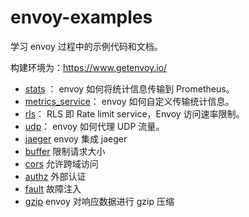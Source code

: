 
# envoy-examples

学习 envoy 过程中的示例代码和文档。

构建环境为：https://www.getenvoy.io/

- [stats](./stats) ： envoy 如何将统计信息传输到 Prometheus。 
- [metrics_service](./metrics_service)： envoy 如何自定义传输统计信息。
- [rls](./rls)： RLS 即 Rate limit service，Envoy 访问速率限制。
- [udp](./udp)： envoy 如何代理 UDP 流量。
- [jaeger](./jaeger) envoy 集成 jaeger
- [buffer](./buffer) 限制请求大小
- [cors](./cors) 允许跨域访问
- [authz](./authz) 外部认证
- [fault](./fault) 故障注入
- [gzip](./gzip) envoy 对响应数据进行 gzip 压缩
